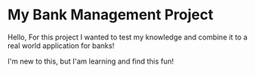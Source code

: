 # My Bank Management Project
Hello, For this project I wanted to test my knowledge and combine it to a real world application for banks!
<body>
  I'm new to this, but I'am learning and find this fun!
<body/>
